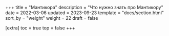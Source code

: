 +++
title = "Мантикора"
description = "Что нужно знать про Мантикору"
date = 2022-03-06
updated = 2023-09-23
template = "docs/section.html"
sort_by = "weight"
weight = 22
draft = false

[extra]
toc = true
top = false
+++

